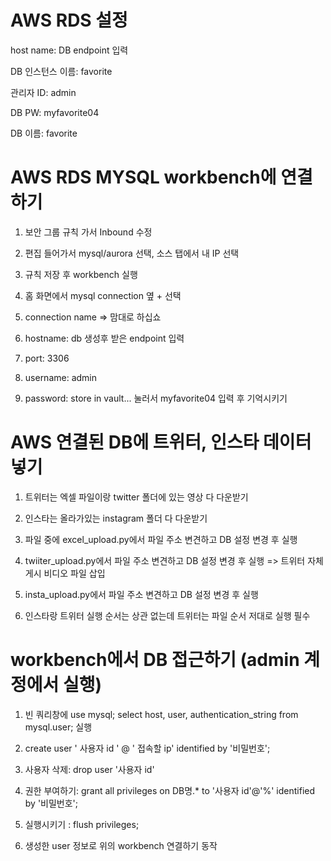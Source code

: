 # AWS RDS 설정
host name: DB endpoint 입력

DB 인스턴스 이름: favorite

관리자 ID: admin

DB PW: myfavorite04

DB 이름: favorite

# AWS RDS MYSQL workbench에 연결하기
1. 보안 그룹 규칙 가서 Inbound 수정
   
2. 편집 들어가서 mysql/aurora 선택, 소스 탭에서 내 IP 선택
   
3. 규칙 저장 후 workbench 실행
 
4. 홈 화면에서 mysql connection 옆 + 선택
  
5. connection name => 맘대로 하십쇼
 
6. hostname: db 생성후 받은 endpoint 입력
 
7. port: 3306

8. username: admin
 
9. password: store in vault...  눌러서 myfavorite04 입력 후 기억시키기

# AWS 연결된 DB에 트위터, 인스타 데이터 넣기
1. 트위터는 엑셀 파일이랑 twitter 폴더에 있는 영상 다 다운받기

2. 인스타는 올라가있는 instagram 폴더 다 다운받기

3. 파일 중에 excel_upload.py에서 파일 주소 변견하고 DB 설정 변경 후 실행

4. twiiter_upload.py에서 파일 주소 변견하고 DB 설정 변경 후 실행 => 트위터 자체 게시 비디오 파일 삽입

5. insta_upload.py에서 파일 주소 변견하고 DB 설정 변경 후 실행

6. 인스타랑 트위터 실행 순서는 상관 없는데 트위터는 파일 순서 저대로 실행 필수

# workbench에서 DB 접근하기 (admin 계정에서 실행)
1. 빈 쿼리창에
   use mysql; 
   select host, user, authentication_string from mysql.user; 실행

2. create user ' 사용자 id ' @ ' 접속할 ip' identified by '비밀번호';

3. 사용자 삭제: drop user '사용자 id'

4. 권한 부여하기: grant all privileges on DB명.* to '사용자 id'@'%' identified by '비밀번호';

5. 실행시키기 : flush privileges;

6. 생성한 user 정보로 위의 workbench 연결하기 동작

